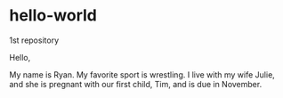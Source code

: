 # hello-world
1st repository

Hello,

My name is Ryan. My favorite sport is wrestling. I live with my wife Julie, and she is pregnant with our first child, Tim, and is due in November. 
